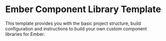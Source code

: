 Ember Component Library Template
================================

This template provides you with the basic project structure, build configuration and instructions to build your own custom component libraries for Ember.
